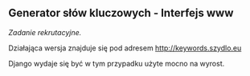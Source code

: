 Generator słów kluczowych - Interfejs www
-----------------------------------------
*Zadanie rekrutacyjne.*

Działająca wersja znajduje się pod adresem http://keywords.szydlo.eu

Django wydaje się być w tym przypadku użyte mocno na wyrost.
